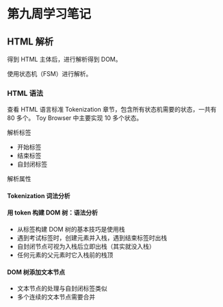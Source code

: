 # 第九周学习笔记

## HTML 解析
得到 HTML 主体后，进行解析得到 DOM。

使用状态机（FSM）进行解析。

### HTML 语法
查看 HTML 语言标准 Tokenization 章节，包含所有状态机需要的状态，一共有 80 多个。
Toy Browser 中主要实现 10 多个状态。

解析标签
- 开始标签
- 结束标签
- 自封闭标签

解析属性

#### Tokenization 词法分析



#### 用 token 构建 DOM 树：语法分析
- 从标签构建 DOM 树的基本技巧是使用栈
- 遇到考试标签时，创建元素并入栈，遇到结束标签时出栈
- 自封闭节点可视为入栈后立即出栈（其实就没入栈）
- 任何元素的父元素时它入栈前的栈顶

#### DOM 树添加文本节点
- 文本节点的处理与自封闭标签类似
- 多个连续的文本节点需要合并